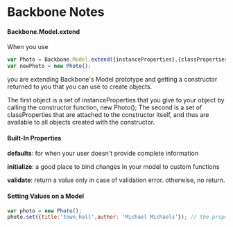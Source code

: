 Backbone Notes
====

#### Backbone.Model.extend
When you use 

```javascript
var Photo = Backbone.Model.extend({instanceProperties},{classProperties, attached to constructor});
var newPhoto = new Photo();
```

you are extending Backbone's Model prototype and getting a constructor returned to you that you can use to create objects.

The first object is a set of instanceProperties that you give to your object by calling the constructor function, new Photo();
The second is a set of classProperties that are attached to the constructor itself, and thus are available to all objects created with the constructor.

#### Built-In Properties

**defaults**: for when your user doesn't provide complete information

**initialize**: a good place to bind changes in your model to custom functions

**validate**: return a value only in case of validation error. otherwise, no return.

#### Setting Values on a Model
```javascript
var photo = new Photo();
photo.set({title:'town_hall',author: 'Michael Michaels'}); // the proper way to do it
```
